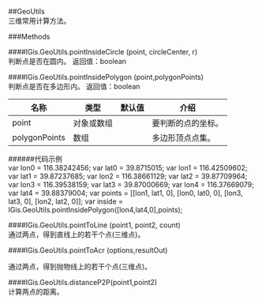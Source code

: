 ##GeoUtils  
三维常用计算方法。  
  
###Methods  
  
####IGis.GeoUtils.pointInsideCircle (point, circleCenter, r)  
判断点是否在圆内。
返回值：boolean    

####IGis.GeoUtils.pointInsidePolygon (point,polygonPoints)  
判断点是否在多边形内。
返回值：boolean     
  
名称|类型|默认值|介绍  
-|-|-|-   
point|对象或数组| |要判断的点的坐标。  
polygonPoints| 数组 | |多边形顶点点集。  
######代码示例  
            var lon0 = 116.38242456;
            var lat0 = 39.8715015;
            var lon1 = 116.42509602;
            var lat1 = 39.87237685;
            var lon2 = 116.38661129;
            var lat2 = 39.87709964;
            var lon3 = 116.39538159;
            var lat3 = 39.87000669;
            var lon4 = 116.37669079;
            var lat4 = 39.88379004;
            var points = [[lon1, lat1, 0], [lon0, lat0, 0], [lon3, lat3, 0], [lon2, lat2, 0]];
            var inside = IGis.GeoUtils.pointInsidePolygon([lon4,lat4,0],points);

  
####IGis.GeoUtils.pointToLine (point1, point2, count)   
 通过两点，得到直线上的若干个点(三维点)。
  
####IGis.GeoUtils.pointToAcr (options,resultOut)    
  
通过两点，得到抛物线上的若干个点(三维点)。
  
####IGis.GeoUtils.distanceP2P(point1,point2)  
计算两点的距离。
